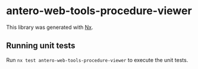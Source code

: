 # antero-web-tools-procedure-viewer

This library was generated with [Nx](https://nx.dev).

## Running unit tests

Run `nx test antero-web-tools-procedure-viewer` to execute the unit tests.
